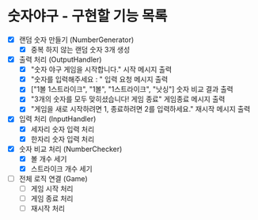 # 숫자야구 - 구현할 기능 목록

- [x] 랜덤 숫자 만들기 (NumberGenerator)
  - [x] 중복 하지 않는 랜덤 숫자 3개 생성
- [x] 출력 처리 (OutputHandler)
  - [x] "숫자 야구 게임을 시작합니다." 시작 메시지 출력
  - [x] "숫자를 입력해주세요 : " 입력 요청 메시지 출력
  - [x] ["1볼 1스트라이크", "1볼", "1스트라이크", "낫싱"] 숫자 비교 결과 출력
  - [x] "3개의 숫자를 모두 맞히셨습니다! 게임 종료" 게임종료 메시지 출력
  - [x] "게임을 새로 시작하려면 1, 종료하려면 2를 입력하세요." 재시작 메시지 출력
- [x] 입력 처리 (InputHandler)
  - [x] 세자리 숫자 입력 처리
  - [x] 한자리 숫자 입력 처리
- [x] 숫자 비교 처리 (NumberChecker)
  - [x] 볼 개수 세기
  - [x] 스트라이크 개수 세기
- [ ] 전체 로직 연결 (Game)
  - [ ] 게임 시작 처리
  - [ ] 게임 종료 처리
  - [ ] 재시작 처리